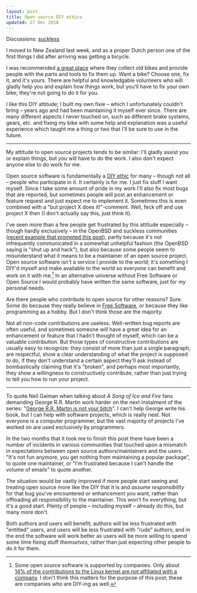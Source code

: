 ```yaml
---
layout: post
title: Open source DIY ethics
updated: 27 Dec 2018
---
```


<div class="hatnote">Discussions:
<a href="http://lists.suckless.org/dev/1812/33045.html">suckless</a>
</div>

I moved to New Zealand last week, and as a proper Dutch person one of the first
things I did after arriving was getting a bicycle.

I was recommended [a great place][crooked] where they collect old bikes and
provide people with the parts and tools to fix them up. Want a bike? Choose one,
fix it, and it's yours. There are helpful and knowledgable volunteers who will
gladly help you and explain how things work, but you'll have to fix your own
bike; they're not going to do it for you.

I like this DIY attitude; I built my own fixie – which I unfortunately couldn't
bring – years ago and had been maintaining it myself ever since. There are many
different aspects I never touched on, such as different brake systems, gears,
etc. and fixing my bike with some help and explanation was a useful experience
which taught me a thing or two that I'll be sure to use in the future.

---

My attitude to open source projects tends to be similar: I'll gladly assist you
or explain things, but *you* will have to do the work. I also don't expect
anyone else to do work for me.

Open source software is fundamentally a [DIY ethic][diy] for many – though not
all – people who participate in it. It certainly is for me. I just fix stuff I
want myself. Since I take some amount of pride in my work I'll also fix most
bugs that are reported, but sometimes people will post an enhancement or feature
request and just expect me to implement it. Sometimes this is even combined with
a "but project X does it!"-comment. Well, feck off and use project X then (I
don't actually say this, just think it).

I've seen more than a few people get frustrated by this attitude especially –
though hardly exclusively – in the OpenBSD and suckless communities ([recent
example that prompted this post][example]), partly because it's not infrequently
communicated in a somewhat unhelpful fashion (the OpenBSD saying is "shut up and
hack"), but also because some people seem to misunderstand what it means to be a
maintainer of an open source project. Open source software isn't a service I
provide to the world; it's something I DIY'd myself and make available to the
world so everyone can benefit and work on it with me.[^1] In an alternative
universe without Free Software or Open Source I would probably have written the
same software, just for my personal needs.

Are there people who contribute to open source for other reasons? Sure. Some do
because they really believe in [Free Software][free-sw], or because they like
programming as a hobby. But I don't think those are the majority.

Not all non-code contributions are useless. Well-written bug reports are often
useful, and sometimes someone will have a great idea for an enhancement or
feature that I hadn't thought of myself, which can be a valuable contribution.
But those types of constructive contributions are usually easy to recognize:
they consist of more than just a single paragraph, are respectful, show a clear
understanding of what the project is supposed to do, if they don't understand a
certain aspect they'll ask instead of bombastically claiming that it's "broken",
and perhaps most importantly, they show a willingness to constructively
contribute, rather than just trying to tell you how to run your project.

---

To quote Neil Gaiman when talking about *A Song of Ice and Fire* fans demanding
George R.R. Martin work harder on the next instalment of the series: "[George
R.R. Martin is not your bitch][bitch]". I can't help George write his book, but
I can help with software projects, which is really neat. Not everyone is a
computer programmer, but the vast majority of projects I've worked on are used
exclusively by programmers.

In the two months that it took me to finish this post there have been a number
of incidents in various communities that touched upon a mismatch in expectations
between open source authors/maintainers and the users. "It's not fun anymore,
you get nothing from maintaining a popular package", to quote one maintainer, or
"I'm frustrated because I can't handle the volume of emails" to quote another.

The situation would be vastly improved if more people start seeing and treating
open source more like the DIY that it is and *assume responsibility* for that
bug you've encountered or enhancement you want, rather than offloading all
responsibility to the maintainer. This won't fix everything, but it's a good
start. Plenty of people – including myself – already do this, but many more
don't.

Both authors and users will benefit; authors will be less frustrated with
"entitled" users, and users will be less frustrated with "rude" authors, and in
the end the software will work better as users will be more willing to spend
some time fixing stuff *themselves*, rather than just expecting other people to
do it for them.

[^1]: Some open source software is supported by companies. Only about [14% of the contributions to the Linux kernel are *not* affiliated with a company][linux]. I don't think this matters for the purpose of this post; these are companies who are DIY-ing as well.

[example]: https://www.reddit.com/r/suckless/comments/9mhwg8/why_does_sts_latency_suck_so_bad/e7fu9sj/
[crooked]: https://www.facebook.com/TheCrookedSpoke
[diy]: https://en.wikipedia.org/wiki/DIY_ethic
[free-sw]: https://www.gnu.org/philosophy/free-sw.html
[linux]: https://www.linux.com/publications/linux-kernel-development-how-fast-it-going-who-doing-it-what-they-are-doing-and-who-0
[vim-go]: https://github.com/fatih/vim-go
[qutebrowser]: https://github.com/qutebrowser/qutebrowser
[bitch]: http://journal.neilgaiman.com/2009/05/entitlement-issues.html
